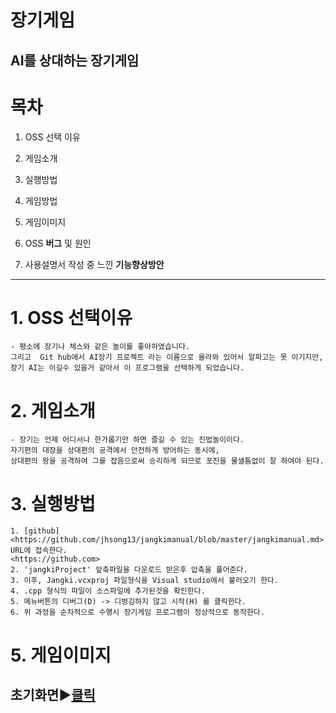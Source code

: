 
장기게임
======

AI를 상대하는 장기게임
-------

# 목차

1. OSS 선택 이유 
    
2. 게임소개

3. 실행방법

4. 게임방법

5. 게임이미지

6. OSS **버그** 및 원인

6. 사용설명서 작성 중 느낀 **기능향상방안**

- - -


# 1. OSS **선택이유**
    - 평소에 장기나 체스와 같은 놀이를 좋아하였습니다.
    그리고  Git hub에서 AI장기 프로젝트 라는 이름으로 올라와 있어서 알파고는 못 이기지만, 장기 AI는 이길수 있을거 같아서 이 프로그램을 선택하게 되었습니다.

# 2. 게임소개
    - 장기는 언제 어디서나 한가롭기만 하면 즐길 수 있는 진법놀이이다. 
    자기편의 대장을 상대편의 공격에서 안전하게 방어하는 동시에, 
    상대편의 왕을 공격하여 그를 잡음으로써 승리하게 되므로 포진을 물샐틈없이 잘 하여야 된다.

# 3. 실행방법
    1. [github]<https://github.com/jhsong13/jangkimanual/blob/master/jangkimanual.md> URL에 접속한다.
    <https://github.com>
    2. 'jangkiProject' 앞축파일을 다운로드 받은후 압축을 풀어준다.
    3. 이후, Jangki.vcxproj 파일형식을 Visual studio에서 불러오기 한다.
    4. .cpp 형식의 파일이 소스파일에 추가된것을 확인한다.
    5. 메뉴버튼의 디버그(D) -> 디벙깅하지 않고 시작(H) 를 클릭한다.
    6. 위 과정을 순차적으로 수행시 장기게임 프로그램이 정상적으로 동작한다.

 
# 5. 게임이미지
 ## 초기화면▶[클릭](https://github.com/jhsong13/jangkimanual/blob/master/start.png)